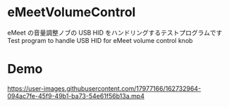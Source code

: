 # eMeetVolumeControl
eMeet の音量調整ノブの USB HID をハンドリングするテストプログラムです
Test program to handle USB HID for eMeet volume control knob

# Demo
https://user-images.githubusercontent.com/17977166/162732964-094ac7fe-45f9-49b1-ba73-54e61f56b13a.mp4
